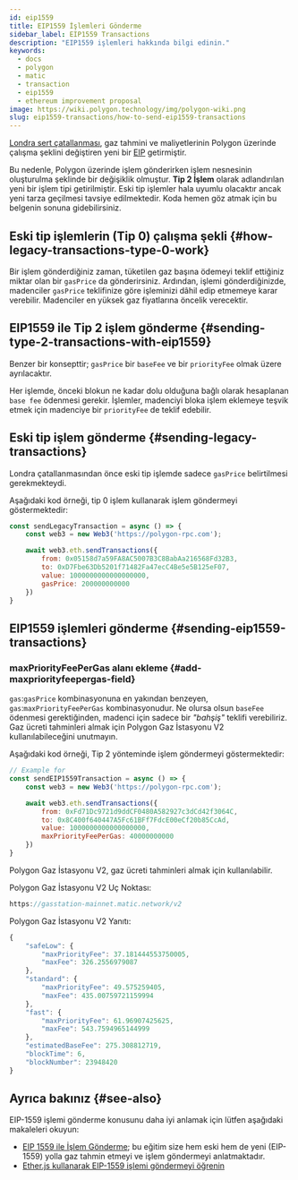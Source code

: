 ```yaml
---
id: eip1559
title: EIP1559 İşlemleri Gönderme
sidebar_label: EIP1559 Transactions
description: "EIP1559 işlemleri hakkında bilgi edinin."
keywords:
  - docs
  - polygon
  - matic
  - transaction
  - eip1559
  - ethereum improvement proposal
image: https://wiki.polygon.technology/img/polygon-wiki.png
slug: eip1559-transactions/how-to-send-eip1559-transactions
---
```


[Londra sert çatallanması](https://blog.polygon.technology/eip-1559-upgrades-are-going-live-on-polygon-mainnet/), gaz tahmini ve maliyetlerinin Polygon üzerinde çalışma şeklini değiştiren yeni bir [EIP](https://eips.ethereum.org/EIPS/eip-1559) getirmiştir.

Bu nedenle, Polygon üzerinde işlem gönderirken işlem nesnesinin oluşturulma şeklinde bir değişiklik olmuştur. **Tip 2 İşlem** olarak adlandırılan yeni bir işlem tipi getirilmiştir. Eski tip işlemler hala uyumlu olacaktır ancak yeni tarza geçilmesi tavsiye edilmektedir. Koda hemen göz atmak için bu belgenin sonuna gidebilirsiniz.

## Eski tip işlemlerin (Tip 0) çalışma şekli {#how-legacy-transactions-type-0-work}

Bir işlem gönderdiğiniz zaman, tüketilen gaz başına ödemeyi teklif ettiğiniz miktar olan bir `gasPrice` da gönderirsiniz. Ardından, işlemi gönderdiğinizde, madenciler `gasPrice` teklifinize göre işleminizi dâhil edip etmemeye karar verebilir. Madenciler en yüksek gaz fiyatlarına öncelik verecektir.

## EIP1559 ile Tip 2 işlem gönderme {#sending-type-2-transactions-with-eip1559}

Benzer bir konsepttir; `gasPrice` bir `baseFee` ve bir `priorityFee` olmak üzere ayrılacaktır.

Her işlemde, önceki blokun ne kadar dolu olduğuna bağlı olarak hesaplanan `base fee` ödenmesi gerekir. İşlemler, madenciyi bloka işlem eklemeye teşvik etmek için madenciye bir `priorityFee` de teklif edebilir.

## Eski tip işlem gönderme {#sending-legacy-transactions}

Londra çatallanmasından önce eski tip işlemde sadece `gasPrice` belirtilmesi gerekmekteydi.

Aşağıdaki kod örneği, tip 0 işlem kullanarak işlem göndermeyi göstermektedir:

```jsx
const sendLegacyTransaction = async () => {
    const web3 = new Web3('https://polygon-rpc.com');

    await web3.eth.sendTransactions({
        from: 0x05158d7a59FA8AC5007B3C8BabAa216568Fd32B3,
        to: 0xD7Fbe63Db5201f71482Fa47ecC4Be5e5B125eF07,
        value: 1000000000000000000,
        gasPrice: 200000000000
    })
}
```

## EIP1559 işlemleri gönderme {#sending-eip1559-transactions}

### maxPriorityFeePerGas alanı ekleme {#add-maxpriorityfeepergas-field}

`gas`:`gasPrice` kombinasyonuna en yakından benzeyen, `gas`:`maxPriorityFeePerGas` kombinasyonudur. Ne olursa olsun `baseFee` ödenmesi gerektiğinden, madenci için sadece bir *"bahşiş"* teklifi verebiliriz. Gaz ücreti tahminleri almak için Polygon Gaz İstasyonu V2 kullanılabileceğini unutmayın.

Aşağıdaki kod örneği, Tip 2 yönteminde işlem göndermeyi göstermektedir:

```jsx
// Example for
const sendEIP1559Transaction = async () => {
    const web3 = new Web3('https://polygon-rpc.com');

    await web3.eth.sendTransactions({
        from: 0xFd71Dc9721d9ddCF0480A582927c3dCd42f3064C,
        to: 0x8C400f640447A5Fc61BFf7FdcE00eCf20b85CcAd,
        value: 1000000000000000000,
        maxPriorityFeePerGas: 40000000000
    })
}
```

Polygon Gaz İstasyonu V2, gaz ücreti tahminleri almak için kullanılabilir.

Polygon Gaz İstasyonu V2 Uç Noktası:

```jsx
https://gasstation-mainnet.matic.network/v2
```

Polygon Gaz İstasyonu V2 Yanıtı:

```jsx
{
	"safeLow": {
		"maxPriorityFee": 37.181444553750005,
		"maxFee": 326.2556979087
	},
	"standard": {
		"maxPriorityFee": 49.575259405,
		"maxFee": 435.00759721159994
	},
	"fast": {
		"maxPriorityFee": 61.96907425625,
		"maxFee": 543.7594965144999
	},
	"estimatedBaseFee": 275.308812719,
	"blockTime": 6,
	"blockNumber": 23948420
}
```

## Ayrıca bakınız {#see-also}

EIP-1559 işlemi gönderme konusunu daha iyi anlamak için lütfen aşağıdaki makaleleri okuyun:

* [EIP 1559 ile İşlem Gönderme](https://docs.alchemy.com/alchemy/guides/eip-1559/send-tx-eip-1559); bu eğitim size hem eski hem de yeni (EIP-1559) yolla gaz tahmin etmeyi ve işlem göndermeyi anlatmaktadır.
* [Ether.js kullanarak EIP-1559 işlemi göndermeyi öğrenin](https://www.quicknode.com/guides/web3-sdks/how-to-send-an-eip-1559-transaction)
